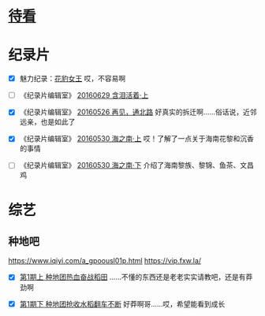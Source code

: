 # [待看](https://github.com/noteMay/blog/issues/40)

# 纪录片

- [x] 魅力纪录：[花豹女王](https://www.bilibili.com/video/BV1Gs411a76W/)
哎，不容易啊

- [ ] 《纪录片编辑室》 [20160629 含泪活着·上](http://jishi.cctv.com/2016/06/29/VIDEkf7hLfh7M6cK1oRJQbbF160629.shtml)

- [x] 《纪录片编辑室》 [20160526 再见，通北路](https://jishi.cctv.com/2016/05/26/VIDEKOHZYnABMYy8usRFDxf3160526.shtml)
好真实的拆迁啊……俗话说，近邻远亲，也是如此了

- [x] 《纪录片编辑室》 [20160530 海之南·上](https://jishi.cctv.com/2016/05/27/VIDEz6UpYeNxiXBRhsKaz0nt160527.shtml)
哎！了解了一点关于海南花黎和沉香的事情

- [ ] 《纪录片编辑室》 [20160530 海之南·下](https://jishi.cctv.com/2016/05/30/VIDEVflIdphl3LJJOS6JH42x160530.shtml)
介绍了海南黎族、黎锦、鱼茶、文昌鸡

# 综艺

## 种地吧

<https://www.iqiyi.com/a_gpoousl01p.html>
<https://vip.fxw.la/>

- [x] [第1期上 种地团热血奋战稻田](http://www.iqiyi.com/v_1cn6v93s3gs.html)
……不懂的东西还是老老实实请教吧，还是有莽劲啊

- [x] [第1期下 种地团抢收水稻翻车不断](http://www.iqiyi.com/v_wmc3k0ku34.html)
好莽啊哥……哎，希望能看到成长